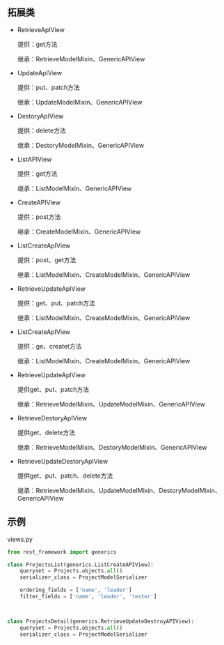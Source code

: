 ## 拓展类

- RetrieveApIView

  提供：get方法

  继承：RetrieveModelMixin、GenericAPIView

- UpdateApIView

   提供：put、patch方法

   继承：UpdateModelMixin、GenericAPIView

- DestoryApIView

   提供：delete方法

   继承：DestoryModelMixin、GenericAPIView

- ListAPIView

   提供：get方法

   继承：ListModelMixin、GenericAPIView

- CreateAPIView

   提供：post方法

   继承：CreateModelMixin、GenericAPIView

- ListCreateApIView

   提供：post、get方法

   继承：ListModelMixin、CreateModelMixin、GenericAPIView

- RetrieveUpdateApIView

   提供：get、put、patch方法

   继承：ListModelMixin、CreateModelMixin、GenericAPIView

- ListCreateApIView

   提供：ge、createt方法

   继承：ListModelMixin、CreateModelMixin、GenericAPIView

- RetrieveUpdateApIView

   提供get、put、patch方法

   继承：RetrieveModelMixin、UpdateModelMixin、GenericAPIView

- RetrieveDestoryApIView

   提供get、delete方法

   继承：RetrieveModelMixin、DestoryModelMixin、GenericAPIView

- RetrieveUpdateDestoryApIView

   提供get、put、patch、delete方法

   继承：RetrieveModelMixin、UpdateModelMixin、DestoryModelMixin、GenericAPIView

## 示例

views.py

```python
from rest_framework import generics

class ProjectsList(generics.ListCreateAPIView):
    queryset = Projects.objects.all()
    serializer_class = ProjectModelSerializer

    ordering_fields = ['name', 'leader']
    filter_fields = ['name', 'leader', 'tester']



class ProjectsDetail(generics.RetrieveUpdateDestroyAPIView):
    queryset = Projects.objects.all()
    serializer_class = ProjectModelSerializer
```

